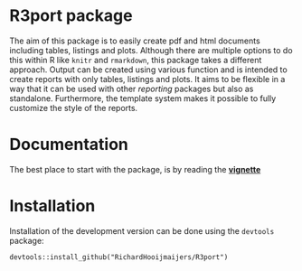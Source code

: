 # R3port package
The aim of this package is to easily create pdf and html documents including tables, listings and plots.
Although there are multiple options to do this within R like `knitr` and `rmarkdown`, this package takes a different approach.
Output can be created using various function and is intended to create reports with only tables, listings and plots.
It aims to be flexible in a way that it can be used with other *reporting* packages but also as standalone.
Furthermore, the template system makes it possible to fully customize the style of the reports.

# Documentation
The best place to start with the package, is by reading the [**vignette**](http://richardhooijmaijers.github.io/R3port/)

# Installation
Installation of the development version can be done using the `devtools` package:
```
devtools::install_github("RichardHooijmaijers/R3port")
```
